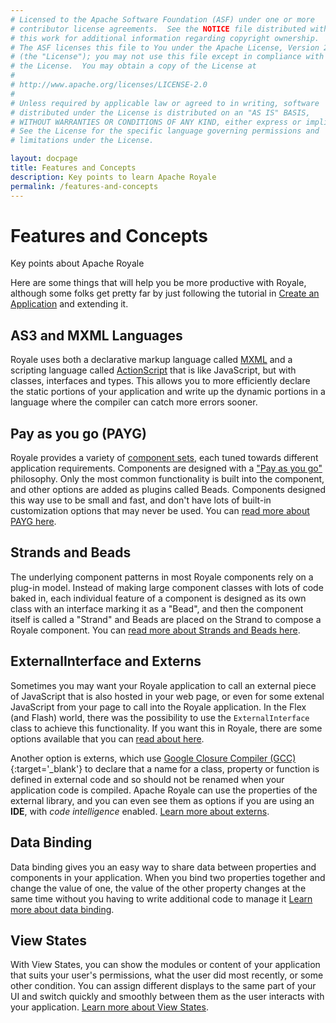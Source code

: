 ```yaml
---
# Licensed to the Apache Software Foundation (ASF) under one or more
# contributor license agreements.  See the NOTICE file distributed with
# this work for additional information regarding copyright ownership.
# The ASF licenses this file to You under the Apache License, Version 2.0
# (the "License"); you may not use this file except in compliance with
# the License.  You may obtain a copy of the License at
# 
# http://www.apache.org/licenses/LICENSE-2.0
# 
# Unless required by applicable law or agreed to in writing, software
# distributed under the License is distributed on an "AS IS" BASIS,
# WITHOUT WARRANTIES OR CONDITIONS OF ANY KIND, either express or implied.
# See the License for the specific language governing permissions and
# limitations under the License.

layout: docpage
title: Features and Concepts
description: Key points to learn Apache Royale
permalink: /features-and-concepts
---
```


# Features and Concepts

Key points about Apache Royale

Here are some things that will help you be more productive with Royale, although some folks get pretty far by just following the tutorial in [Create an Application](create-an-application) and extending it.

## AS3 and MXML Languages

Royale uses both a declarative markup language called [MXML](features/mxml) and a scripting language called [ActionScript](features/as3) that is like JavaScript, but with classes, interfaces and types. This allows you to more efficiently declare the static portions of your application and write up the dynamic portions in a language where the compiler can catch more errors sooner.

## Pay as you go (PAYG)

Royale provides a variety of [component sets](./user-interface/components.html), each tuned towards different application requirements. Components are designed with a ["Pay as you go"](features/payg) philosophy. Only the most common functionality is built into the component, and other options are added as plugins called Beads. Components designed this way use to be small and fast, and don't have lots of built-in customization options that may never be used. You can [read more about PAYG here](features/payg).

## Strands and Beads

The underlying component patterns in most Royale components rely on a plug-in model. Instead of making large component classes with lots of code baked in, each individual feature of a component is designed as its own class with an interface marking it as a "Bead", and then the component itself is called a "Strand" and Beads are placed on the Strand to compose a Royale component. You can [read more about Strands and Beads here](features/strands-and-beads).

## ExternalInterface and Externs

Sometimes you may want your Royale application to call an external piece of JavaScript that is also hosted in your web page, or even for some extenal JavaScript from your page to call into the Royale application. In the Flex (and Flash) world, there was the possibility to use the `ExternalInterface` class to achieve this functionality. If you want this in Royale, there are some options available that you can [read about here](features/external-interface).

Another option is externs, which use [Google Closure Compiler (GCC)](https://developers.google.com/closure/compiler){:target='_blank'} to declare that a name for a class, property or function is defined in external code and so should not be renamed when your application code is compiled. Apache Royale can use the properties of the external library, and you can even see them as options if you are using an __IDE__, with _code intelligence_ enabled. [Learn more about externs](features/externs).

## Data Binding

Data binding gives you an easy way to share data between properties and components in your application. When you bind two properties together and change the value of one, the value of the other property changes at the same time without you having to write additional code to manage it [Learn more about data binding](features/data-binding).

## View States

With View States, you can show the modules or content of your application that suits your user's permissions, what the user did most recently, or some other condition. You can assign different displays to the same part of your UI and switch quickly and smoothly between them as the user interacts with your application. [Learn more about View States](features/view-states).
